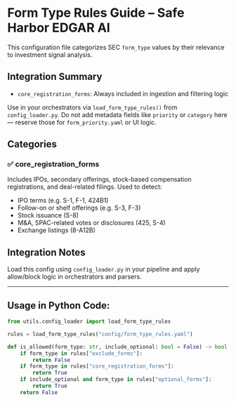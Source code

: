 # Form Type Rules Guide – Safe Harbor EDGAR AI

This configuration file categorizes SEC `form_type` values by their relevance to investment signal analysis. 

## Integration Summary

- `core_registration_forms`: Always included in ingestion and filtering logic

Use in your orchestrators via `load_form_type_rules()` from `config_loader.py`. Do not add metadata fields like `priority` or `category` here — reserve those for `form_priority.yaml` or UI logic.

## Categories

### ✅ core_registration_forms
Includes IPOs, secondary offerings, stock-based compensation registrations, and deal-related filings.
Used to detect:
- IPO terms (e.g. S-1, F-1, 424B1)
- Follow-on or shelf offerings (e.g. S-3, F-3)
- Stock issuance (S-8)
- M&A, SPAC-related votes or disclosures (425, S-4)
- Exchange listings (8-A12B)

## Integration Notes

Load this config using `config_loader.py` in your pipeline and apply allow/block logic in orchestrators and parsers.

---

## Usage in Python Code:

```python
from utils.config_loader import load_form_type_rules

rules = load_form_type_rules("config/form_type_rules.yaml")

def is_allowed(form_type: str, include_optional: bool = False) -> bool:
    if form_type in rules["exclude_forms"]:
        return False
    if form_type in rules["core_registration_forms"]:
        return True
    if include_optional and form_type in rules["optional_forms"]:
        return True
    return False
```